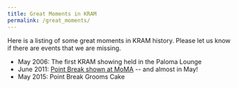 ```yaml
---
title: Great Moments in KRAM
permalink: /great_moments/
---
```


Here is a listing of some great moments in KRAM history. Please let us know if there are events that we are missing.

- May 2006: The first KRAM showing held in the Paloma Lounge
- June 2011: [Point Break shown at MoMA](https://www.moma.org/documents/moma_press-release_387231.pdf) -- and almost in May!
- May 2015: Point Break Grooms Cake
